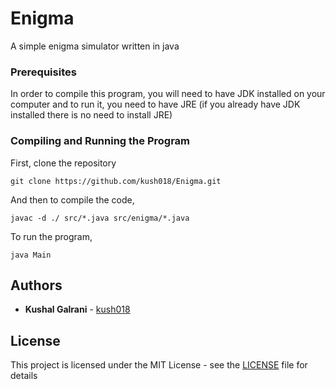 # Enigma

A simple enigma simulator written in java

### Prerequisites

In order to compile this program, you will need to have JDK installed on your computer and to run it, you need to have JRE (if you already have JDK installed there is no need to install JRE)

### Compiling and Running the Program

First, clone the repository

```
git clone https://github.com/kush018/Enigma.git
```

And then to compile the code,

```
javac -d ./ src/*.java src/enigma/*.java
```

To run the program,

```
java Main
```

## Authors

* **Kushal Galrani** - [kush018](https://github.com/kush018)

## License

This project is licensed under the MIT License - see the [LICENSE](LICENSE) file for details